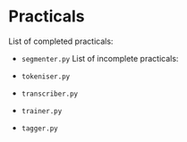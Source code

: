 # Practicals

List of completed practicals:
* `segmenter.py`
List of incomplete practicals:

* `tokeniser.py`
* `transcriber.py`
* `trainer.py`
* `tagger.py`
